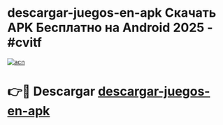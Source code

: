 # descargar-juegos-en-apk Скачать APK Бесплатно на Android 2025 - #cvitf

[![acn](https://github.com/user-attachments/assets/0f9c940e-d8b0-45ae-aac7-cd30a18b3e1c)](https://apps.freeplayer.one?title=descargar-juegos-en-apk&ref=9RF)

# 👉🔴 Descargar [descargar-juegos-en-apk](https://apps.freeplayer.one?title=descargar-juegos-en-apk&ref=9RF)